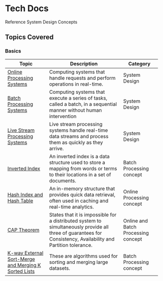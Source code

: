 # Tech Docs

Reference System Design Concepts

## Topics Covered

### Basics

| Topic          | Description                                                                                           | Category                                                                                                 |
|----------------------|-------------------------------------------------------------------------------------------------------|----------------------------------------------------------------------------------------------------------------|
| [Online Processing Systems](./docs/onlineproc.md)   | Computing systems that handle requests and perform operations in real-time. | System Design
| [Batch Processing Systems](./docs/batchproc.md)   | Computing systems that execute a series of tasks, called a batch, in a sequential manner without human intervention | System Design
| [Live Stream Processing Systems](./docs/streamproc.md)   | Live stream processing systems handle real-time data streams and process them as quickly as they arrive. | System Design
| [Inverted Index](./docs/invertedindex.md)   | An inverted index is a data structure used to store a mapping from words or terms to their locations in a set of documents. | Batch Processing concept
| [Hash Index and Hash Table](./docs/hashindex_table.md)   | An in-memory structure that provides quick data retrieval, often used in caching and real-time analytics. | Online Processing concept
| [CAP Theorem](./docs/cap_theorem.md)   | States that it is impossible for a distributed system to simultaneously provide all three of guarantees for Consistency, Availability and Partition tolerance. | Online and Batch Processing concept
| [K-way External Sort-Merge and Merging K Sorted Lists](./docs/sort-merge-algos.md)   | These are algorithms used for sorting and merging large datasets. | Batch Processing concept
